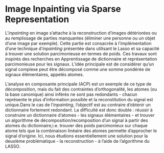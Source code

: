 # Image Inpainting via Sparse Representation

L’*inpainting* en image s’attache à la reconstruction d’images détériorées ou au remplissage de parties manquantes (éliminer une personne ou un objet d’une image par exemple). Cette partie est consacrée à l’implémentation d’une technique d’*inpainting* présentée dans utilisant le Lasso et sa capacité à trouver une solution parcimonieuse en termes de poids. Ces travaux sont inspirés des recherches en Apprentissage de dictionnaire et représentation parcimonieuse pour les signaux. L’idée principale est de considérer qu’un signal complexe peut être décomposé comme une somme pondérée de signaux élémentaires, appelés atomes.

L’analyse en composante principale (ACP) est un exemple de ce type de décomposition, mais du fait des contraintes d’orthogonalité, les atomes (ou la base canonique) ainsi inférés ne sont pas redondants - chacun représente le plus d’information possible et la reconstitution du signal est unique.Dans le cas de l’*inpainting*, l’objectif est au contraire d’obtenir un dictionnaire fortement redondant. La difficulté est donc double : réussir à construire un dictionnaire d’atomes - les signaux élémentaires - et trouver un algorithme de décomposition/recomposition d’un signal à partir des atomes du dictionnaire,i.e. trouver des poids parcimonieux sur chaque atome tels que la combinaison linéaire des atomes permette d’approcher le signal d’origine. Ici, nous étudions essentiellement une solution pour la deuxième problématique - la reconstruction - à l’aide de l’algorithme du LASSO.
